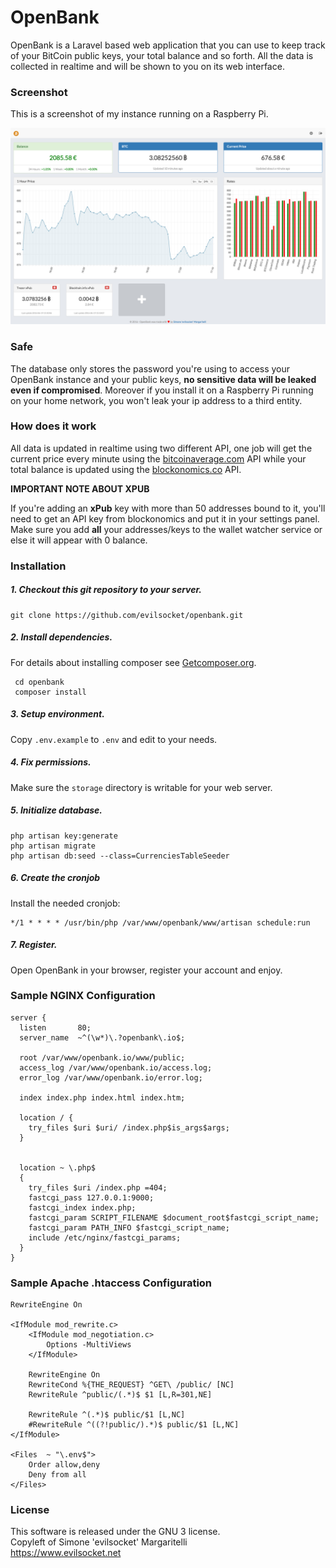 # OpenBank

OpenBank is a Laravel based web application that you can use to keep track of your BitCoin public keys, your total balance and so forth.
All the data is collected in realtime and will be shown to you on its web interface.

### Screenshot

This is a screenshot of my instance running on a Raspberry Pi.

![Screenshot](/screenshot.png?raw=true)

### Safe

The database only stores the password you're using to access your OpenBank instance and your public keys, **no sensitive data will be leaked even if compromised**.
Moreover if you install it on a Raspberry Pi running on your home network, you won't leak your ip address to a third entity.

### How does it work

All data is updated in realtime using two different API, one job will get the current price every minute using the [bitcoinaverage.com](https//bitcoinaverage.com/) API while your total balance is updated using the [blockonomics.co](https://www.blockonomics.co/) API.

**IMPORTANT NOTE ABOUT XPUB**

If you're adding an **xPub** key with more than 50 addresses bound to it, you'll need to get an API key from blockonomics and put it in your settings panel. Make sure you add **all** your addresses/keys to the wallet watcher service or else it will appear with 0 balance.

### Installation

##### 1. Checkout this git repository to your server.

    git clone https://github.com/evilsocket/openbank.git

##### 2. Install dependencies.

For details about installing composer see [Getcomposer.org](https://getcomposer.org/).

     cd openbank
     composer install

##### 3. Setup environment.

Copy `.env.example` to `.env` and edit to your needs.

##### 4. Fix permissions.

Make sure the `storage` directory is writable for your web server.

##### 5. Initialize database.

	php artisan key:generate
	php artisan migrate
	php artisan db:seed --class=CurrenciesTableSeeder

#####	6. Create the cronjob

Install the needed cronjob:

    */1 * * * * /usr/bin/php /var/www/openbank/www/artisan schedule:run

##### 7. Register.

Open OpenBank in your browser, register your account and enjoy.

### Sample NGINX Configuration

    server {
      listen       80;
      server_name  ~^(\w*)\.?openbank\.io$;

      root /var/www/openbank.io/www/public;
      access_log /var/www/openbank.io/access.log;
      error_log /var/www/openbank.io/error.log;

      index index.php index.html index.htm;

      location / {
        try_files $uri $uri/ /index.php$is_args$args;
      }


      location ~ \.php$
      {
        try_files $uri /index.php =404;
        fastcgi_pass 127.0.0.1:9000;
        fastcgi_index index.php;
        fastcgi_param SCRIPT_FILENAME $document_root$fastcgi_script_name;
        fastcgi_param PATH_INFO $fastcgi_script_name;
        include /etc/nginx/fastcgi_params;
      }
    }

### Sample Apache .htaccess Configuration

```
RewriteEngine On

<IfModule mod_rewrite.c>
    <IfModule mod_negotiation.c>
        Options -MultiViews
    </IfModule>

    RewriteEngine On
    RewriteCond %{THE_REQUEST} ^GET\ /public/ [NC]
    RewriteRule ^public/(.*)$ $1 [L,R=301,NE]

    RewriteRule ^(.*)$ public/$1 [L,NC]
    #RewriteRule ^((?!public/).*)$ public/$1 [L,NC]
</IfModule>

<Files  ~ "\.env$">
	Order allow,deny
	Deny from all
</Files>
```

### License

This software is released under the GNU 3 license.  
Copyleft of Simone 'evilsocket' Margaritelli  
https://www.evilsocket.net
